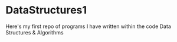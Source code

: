 # DataStructures1
Here's my first repo of programs I have written within the code Data Structures &amp; Algorithms
